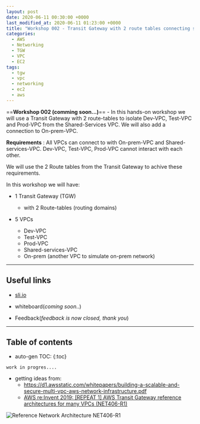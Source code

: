 ```yaml
---
layout: post
date: 2020-06-11 00:30:00 +0000
last_modified_at: 2020-06-11 01:23:00 +0000
title: "Workshop 002 - Transit Gateway with 2 route tables connecting shared-services VPC and isolated Dev Test and Prod VPCs and all connected back to on-prem via Customer Gateway VPN"
categories:
  - AWS
  - Networking
  - TGW
  - VPC
  - EC2
tags:
  - tgw
  - vpc
  - networking
  - ec2
  - aws
---
```


==**Workshop 002 (comming soon...)**== - In this hands-on workshop we will use a Transit Gateway with 2 route-tables to isolate Dev-VPC, Test-VPC and Prod-VPC from the Shared-Services VPC. We will also add a connection to On-prem-VPC.

**Requirements** : All VPCs can connect to with On-prem-VPC and Shared-services-VPC. Dev-VPC, Test-VPC, Prod-VPC cannot interact with each other.

We will use the 2 Route tables from the Transit Gateway to achive these requirements.

In this workshop we will have:

* 1 Transit Gateway (TGW)
  - with 2 Route-tables (routing domains)

* 5 VPCs
  - Dev-VPC
  - Test-VPC
  - Prod-VPC
  - Shared-services-VPC
  - On-prem (another VPC to simulate on-prem network)

---

## Useful links

* [sli.io](https://sli.do/)

* whiteboard(*coming soon..*)

* Feedback(*feedback is now closed, thank you*)


---

## Table of contents

* auto-gen TOC:
{:toc}

`work in progres....`

* getting ideas from:
  * <https://d1.awsstatic.com/whitepapers/building-a-scalable-and-secure-multi-vpc-aws-network-infrastructure.pdf>
  * [AWS re:Invent 2019: [REPEAT 1] AWS Transit Gateway reference architectures for many VPCs (NET406-R1)](https://youtu.be/9Nikqn_02Oc)


![Reference Network Architecture NET406-R1](/assets/images/Reference-Network-Architecture-NET406-R1.png)
